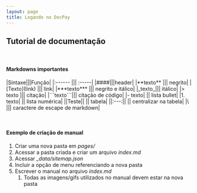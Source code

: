 ```yaml
---
layout: page
title: Logando no DocPay
---
```


## Tutorial de documentação
<br>

#### Markdowns importantes

|Sintaxe|||Função|
|:------ ||| :-----|
|\#\#\#\#|||header|
|\*\*texto\*\* ||| negrito|
|\[Texto\](link) ||| link|
|\*\*\*texto\*\*\* ||| negrito e itálico|
|\_texto\_||| itálico|
|\> texto ||| citação|
|\`\`\`texto\`\`\`||| citação de código|
|\- texto| || lista bullet|
|1. texto| || lista numérica|
|\|Teste\|| || tabela|
|\|:---:\|| || centralizar na tabela|
|\\  ||| caractere de escape de markdown|

<br>

#### Exemplo de criação de manual

1. Criar uma nova pasta em _pages/_
2. Acessar a pasta criada e criar um arquivo _index.md_
3. Acessar _\_data/sitemap.json_
4. Incluir a opção de menu referenciando a nova pasta
5. Escrever o manual no arquivo _index.md_
   1. Todas as imagens/gifs utilizados no manual devem estar na nova pasta 